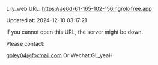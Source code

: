 Lily_web URL: https://ae6d-61-165-102-156.ngrok-free.app

Updated at: 2024-12-10 03:17:21

If you cannot open this URL, the server might be down.

Please contact: 

goley04@foxmail.com Or Wechat:GL_yeaH